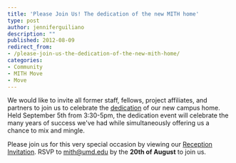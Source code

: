 ```yaml
---
title: 'Please Join Us! The dedication of the new MITH home'
type: post
author: jenniferguiliano
description: ""
published: 2012-08-09
redirect_from: 
- /please-join-us-the-dedication-of-the-new-mith-home/
categories:
- Community
- MITH Move
- Move
---
```

We would like to invite all former staff, fellows, project affiliates, and partners to join us to celebrate the [dedication](http://mith.umd.edu/research/dedication) of our new campus home. Held September 5th from 3:30-5pm, the dedication event will celebrate the many years of success we've had while simultaneously offering us a chance to mix and mingle.

Please join us for this very special occasion by viewing our [Reception Invitation](http://mith.umd.edu/research/dedication). RSVP to [mith@umd.edu](mailto:mith@umd.edu) by the **20th of August** to join us.
